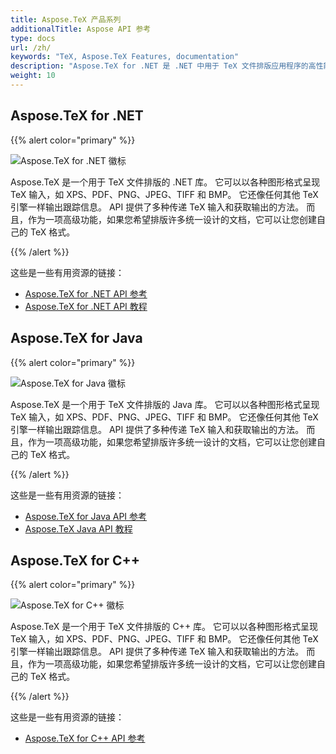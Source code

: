 ```yaml
---
title: Aspose.TeX 产品系列
additionalTitle: Aspose API 参考
type: docs
url: /zh/
keywords: "TeX, Aspose.TeX Features, documentation"
description: "Aspose.TeX for .NET 是 .NET 中用于 TeX 文件排版应用程序的高性能库。"
weight: 10
---
```


## Aspose.TeX for .NET

{{% alert color="primary" %}}

![Aspose.TeX for .NET 徽标](../home_1.png)


Aspose.TeX 是一个用于 TeX 文件排版的 .NET 库。 它可以以各种图形格式呈现 TeX 输入，如 XPS、PDF、PNG、JPEG、TIFF 和 BMP。 它还像任何其他 TeX 引擎一样输出跟踪信息。 API 提供了多种传递 TeX 输入和获取输出的方法。 而且，作为一项高级功能，如果您希望排版许多统一设计的文档，它可以让您创建自己的 TeX 格式。

{{% /alert %}}

这些是一些有用资源的链接：
- [Aspose.TeX for .NET API 参考](/tex/zh/net/)
- [Aspose.TeX for .NET API 教程](/tutorials/tex/zh/net/)

## Aspose.TeX for Java

{{% alert color="primary" %}}

![Aspose.TeX for Java 徽标](../home_2.png)


Aspose.TeX 是一个用于 TeX 文件排版的 Java 库。 它可以以各种图形格式呈现 TeX 输入，如 XPS、PDF、PNG、JPEG、TIFF 和 BMP。 它还像任何其他 TeX 引擎一样输出跟踪信息。 API 提供了多种传递 TeX 输入和获取输出的方法。 而且，作为一项高级功能，如果您希望排版许多统一设计的文档，它可以让您创建自己的 TeX 格式。

{{% /alert %}}

这些是一些有用资源的链接：
- [Aspose.TeX for Java API 参考](/tex/java/)
- [Aspose.TeX Java API 教程](/tutorials/tex/zh/java/)


## Aspose.TeX for C++

{{% alert color="primary" %}}

![Aspose.TeX for C++ 徽标](../home_3.png)


Aspose.TeX 是一个用于 TeX 文件排版的 C++ 库。 它可以以各种图形格式呈现 TeX 输入，如 XPS、PDF、PNG、JPEG、TIFF 和 BMP。 它还像任何其他 TeX 引擎一样输出跟踪信息。 API 提供了多种传递 TeX 输入和获取输出的方法。 而且，作为一项高级功能，如果您希望排版许多统一设计的文档，它可以让您创建自己的 TeX 格式。

{{% /alert %}}

这些是一些有用资源的链接：
- [Aspose.TeX for C++ API 参考](/tex/cpp/)
